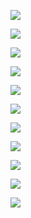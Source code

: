 ![](C:\Users\Wook\AppData\Roaming\marktext\images\2022-07-26-07-10-36-image.png)

![](C:\Users\Wook\AppData\Roaming\marktext\images\2022-07-26-07-11-19-image.png)

![](C:\Users\Wook\AppData\Roaming\marktext\images\2022-07-26-07-12-42-image.png)

![](C:\Users\Wook\AppData\Roaming\marktext\images\2022-07-26-07-14-16-image.png)

![](C:\Users\Wook\AppData\Roaming\marktext\images\2022-07-26-07-14-51-image.png)

![](C:\Users\Wook\AppData\Roaming\marktext\images\2022-07-26-07-15-03-image.png)

![](C:\Users\Wook\AppData\Roaming\marktext\images\2022-07-26-07-16-56-image.png)

![](C:\Users\Wook\AppData\Roaming\marktext\images\2022-07-26-07-18-55-image.png)

![](C:\Users\Wook\AppData\Roaming\marktext\images\2022-07-26-07-19-59-image.png)

![](C:\Users\Wook\AppData\Roaming\marktext\images\2022-07-26-07-20-42-image.png)

![](C:\Users\Wook\AppData\Roaming\marktext\images\2022-07-26-07-23-37-image.png)



